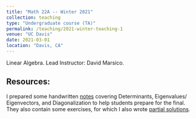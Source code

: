 ```yaml
---
title: "Math 22A -- Winter 2021"
collection: teaching
type: "Undergraduate course (TA)"
permalink: /teaching/2021-winter-teaching-1
venue: "UC Davis"
date: 2021-03-01
location: "Davis, CA"
---
```


Linear Algebra. Lead Instructor: David Marsico.

## Resources:

I prepared some handwritten [notes](/files/math22a/22a-notes.pdf) covering Determinants, Eigenvalues/ Eigenvectors, and Diagonalization
to help students prepare for the final. They also contain some exercises, for which I also wrote [partial solutions](/files/math22a/22a-notes-solutions.pdf).
